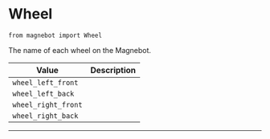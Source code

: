 # Wheel

`from magnebot import Wheel`

The name of each wheel on the Magnebot.

| Value | Description |
| --- | --- |
| `wheel_left_front` |  |
| `wheel_left_back` |  |
| `wheel_right_front` |  |
| `wheel_right_back` |  |

***

